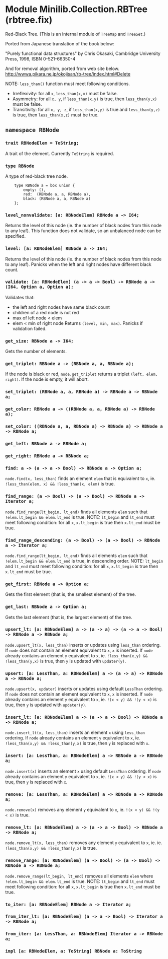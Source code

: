 # Module Minilib.Collection.RBTree (rbtree.fix)

Red-Black Tree.
(This is an internal module of `TreeMap` and `TreeSet`.)

Ported from Japanese translation of the book below:

"Purely functional data structures" by Chris Okasaki, Cambridge University Press, 1998, ISBN 0-521-66350-4

And for removal algorithm, ported from web site below.
http://wwwa.pikara.ne.jp/okojisan/rb-tree/index.html#Delete

NOTE: `less_than()` function must meet following conditions.
- Irreflexivity: for all `x`, `less_than(x,x)` must be false.
- Asymmetry:     for all `x, y`, if `less_than(x,y)` is true, then `less_than(y,x)` must be false.
- Transitivity:  for all `x, y, z`, if `less_than(x,y)` is true and `less_than(y,z)` is true,
then `less_than(x,z)` must be true.


## `namespace RBNode`

### `trait RBNodeElem = ToString;`

A trait of the element. Currently `ToString` is required.

### `type RBNode`

A type of red-black tree node.

```
    type RBNode a = box union {
        empty: (),
        red:  (RBNode a, a, RBNode a),
        black: (RBNode a, a, RBNode a)
    };
```
### `level_nonvalidate: [a: RBNodeElem] RBNode a -> I64;`

Returns the level of this node (ie. the number of black nodes from this node to any leaf).
This function does not validate, so an unbalanced node can be specified.

### `level: [a: RBNodeElem] RBNode a -> I64;`

Returns the level of this node (ie. the number of black nodes from this node to any leaf).
Panicks when the left and right nodes have different black count.

### `validate: [a: RBNodeElem] (a -> a -> Bool) -> RBNode a -> (I64, Option a, Option a);`

Validates that:
- the left and right nodes have same black count
- children of a red node is not red
- max of left node < elem
- elem < min of right node
Returns `(level, min, max)`.
Panicks if validation failed.

### `get_size: RBNode a -> I64;`

Gets the number of elements.

### `get_triplet: RBNode a -> (RBNode a, a, RBNode a);`

If the node is black or red, `node.get_triplet` returns a triplet `(left, elem, right)`.
If the node is empty, it will abort.

### `set_triplet: (RBNode a, a, RBNode a) -> RBNode a -> RBNode a;`

### `get_color: RBNode a -> ((RBNode a, a, RBNode a) -> RBNode a);`

### `set_color: ((RBNode a, a, RBNode a) -> RBNode a) -> RBNode a -> RBNode a;`

### `get_left: RBNode a -> RBNode a;`

### `get_right: RBNode a -> RBNode a;`

### `find: a -> (a -> a -> Bool) -> RBNode a -> Option a;`

`node.find(x, less_than)` finds an element `elem` that is equivalent to `x`,
ie. `!less_than(elem, x) && !less_than(x, elem)` is true.

### `find_range: (a -> Bool) -> (a -> Bool) -> RBNode a -> Iterator a;`

`node.find_range(lt_begin, lt_end)` finds all elements `elem`
such that `!elem.lt_begin && elem.lt_end` is true.
NOTE: `lt_begin` and `lt_end` must meet following condition:
for all `x`, `x.lt_begin` is true then `x.lt_end` must be true.

### `find_range_descending: (a -> Bool) -> (a -> Bool) -> RBNode a -> Iterator a;`

`node.find_range(lt_begin, lt_end)` finds all elements `elem`
such that `!elem.lt_begin && elem.lt_end` is true, in descending order.
NOTE: `lt_begin` and `lt_end` must meet following condition:
for all `x`, `x.lt_begin` is true then `x.lt_end` must be true.

### `get_first: RBNode a -> Option a;`

Gets the first element (that is, the smallest element) of the tree.

### `get_last: RBNode a -> Option a;`

Gets the last element (that is, the largest element) of the tree.

### `upsert_lt: [a: RBNodeElem] a -> (a -> a) -> (a -> a -> Bool) -> RBNode a -> RBNode a;`

`node.upsert_lt(x, less_than)` inserts or updates using `less_than` ordering.
If `node` does not contain an element equivalent to `x`, `x` is inserted.
If `node` already contains an element `y` equivalent to `x`,
ie. `!less_than(x,y) && !less_than(y,x)` is true,
then `y` is updated with `updater(y)`.

### `upsert: [a: LessThan, a: RBNodeElem] a -> (a -> a) -> RBNode a -> RBNode a;`

`node.upsert(x, updater)` inserts or updates using default `LessThan` ordering.
If `node` does not contain an element equivalent to `x`, `x` is inserted.
If `node` already contains an element `y` equivalent to `x`,
ie. `!(x < y) && !(y < x)` is true,
then `y` is updated with `updater(y)`.

### `insert_lt: [a: RBNodeElem] a -> (a -> a -> Bool) -> RBNode a -> RBNode a;`

`node.insert_lt(x, less_than)` inserts an element `x` using `less_than` ordering.
If `node` already contains an element `y` equivalent to `x`,
ie. `!less_than(x,y) && !less_than(y,x)` is true,
then `y` is replaced with `x`.

### `insert: [a: LessThan, a: RBNodeElem] a -> RBNode a -> RBNode a;`

`node.insert(x)` inserts an element `x` using default `LessThan` ordering.
If `node` already contains an element `y` equivalent to `x`,
ie. `!(x < y) && !(y < x)` is true,
then `y` is replaced with `x`.

### `remove: [a: LessThan, a: RBNodeElem] a -> RBNode a -> RBNode a;`

`node.remove(x)` removes any element `y` equivalent to `x`,
ie. `!(x < y) && !(y < x)` is true.

### `remove_lt: [a: RBNodeElem] a -> (a -> a -> Bool) -> RBNode a -> RBNode a;`

`node.remove_lt(x, less_than)` removes any element `y` equivalent to `x`,
ie. ie. `!less_than(x,y) && !less_than(y,x)` is true.

### `remove_range: [a: RBNodeElem] (a -> Bool) -> (a -> Bool) -> RBNode a -> RBNode a;`

`node.remove_range(lt_begin, lt_end)` removes all elements `elem`
where `!elem.lt_begin && elem.lt_end` is true.
NOTE: `lt_begin` and `lt_end` must meet following condition:
for all `x`, `x.lt_begin` is true then `x.lt_end` must be true.

### `to_iter: [a: RBNodeElem] RBNode a -> Iterator a;`

### `from_iter_lt: [a: RBNodeElem] (a -> a -> Bool) -> Iterator a -> RBNode a;`

### `from_iter: [a: LessThan, a: RBNodeElem] Iterator a -> RBNode a;`

### `impl [a: RBNodeElem, a: ToString] RBNode a: ToString`

